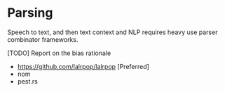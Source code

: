 # Parsing

Speech to text, and then text context and NLP requires heavy use parser combinator frameworks.

[TODO] Report on the bias rationale

- https://github.com/lalrpop/lalrpop [Preferred]
- nom
- pest.rs

